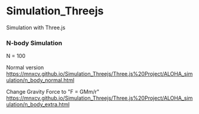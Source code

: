 # Simulation_Threejs
Simulation with Three.js

### N-body Simulation

N = 100

Normal version
https://mnxcv.github.io/Simulation_Threejs/Three.js%20Project/ALOHA_simulation/n_body_normal.html

Change Gravity Force to "F = GMm/r" 
https://mnxcv.github.io/Simulation_Threejs/Three.js%20Project/ALOHA_simulation/n_body_extra.html
